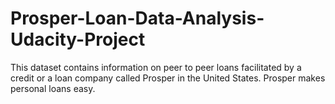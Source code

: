 # Prosper-Loan-Data-Analysis-Udacity-Project
This dataset contains information on peer to peer loans facilitated by a credit or a loan company called Prosper in the  United States. Prosper makes personal loans easy.
